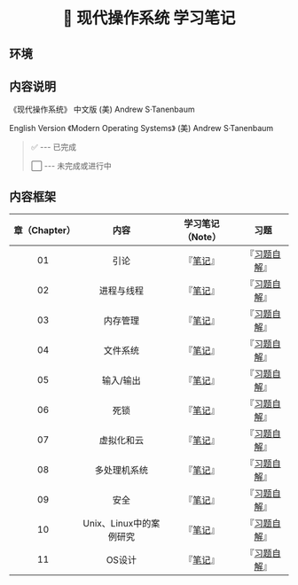 <h1 align="center">📔 现代操作系统 学习笔记</h1>

## 环境


## 内容说明
《现代操作系统》 中文版 (美) Andrew S·Tanenbaum

English Version 《Modern Operating Systems》 (美) Andrew S·Tanenbaum

> ✅ --- 已完成 
>
> ⬜ --- 未完成或进行中 

## 内容框架
|章（Chapter）|内容|学习笔记（Note）|习题|
|:--:|:--:|:--:|:--:|
|01|引论|『[笔记]()』|『[习题自解]()』|
|02|进程与线程|『[笔记]()』|『[习题自解]()』|
|03|内存管理|『[笔记]()』|『[习题自解]()』|
|04|文件系统|『[笔记]()』|『[习题自解]()』|
|05|输入/输出|『[笔记]()』|『[习题自解]()』|
|06|死锁|『[笔记]()』|『[习题自解]()』|
|07|虚拟化和云|『[笔记]()』|『[习题自解]()』|
|08|多处理机系统|『[笔记]()』|『[习题自解]()』|
|09|安全|『[笔记]()』|『[习题自解]()』|
|10|Unix、Linux中的案例研究|『[笔记]()』|『[习题自解]()』|
|11|OS设计|『[笔记]()』|『[习题自解]()』|

